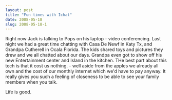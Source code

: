 ```yaml
---
layout: post
title: "Fun times with Ichat"
date: 2008-05-18
slug: 2008-05-18-1
---
```


Right now Jack is talking to Pops on his laptop - video conferencing.  Last night we had a great time chatting with Casa De Newf in Katy Tx, and Grandpa Cutherell  in Ocala Florida.  The kids shared toys and pictures they drew and we all chatted about our days.  Grandpa even got to show off his new Entertainment center and Island in the kitchen.  THe best part about this tech is that it cost us nothing.  - well aside from the apples we already all own and the cost of our monthly internet which we&apos;d have to pay anyway.   It really gives you such a feeling of closeness to be able to see your family members when you talk.

Life is good.
